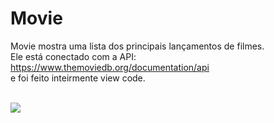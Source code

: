 # Movie
Movie mostra uma lista dos principais lançamentos de filmes. <br>
  Ele está conectado com a API: https://www.themoviedb.org/documentation/api <br>
  e foi feito inteirmente view code.
  <br>
  <br>
  
  <img src="https://spotty-grenadilla-d26.notion.site/image/https%3A%2F%2Fs3-us-west-2.amazonaws.com%2Fsecure.notion-static.com%2Fec258d98-578f-40ad-ae0e-1d85aa849788%2FFrame_57_(1).png?table=block&id=1d0ca279-ac42-4c1b-b2a2-a3c8f361f9f2&spaceId=d1b02b65-6f05-41fb-9868-69f5ce300038&width=2000&userId=&cache=v2">
